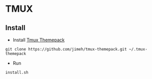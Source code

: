 # TMUX
## Install
* Install [Tmux Themepack](https://github.com/jimeh/tmux-themepack)
```
git clone https://github.com/jimeh/tmux-themepack.git ~/.tmux-themepack
```
* Run
```
install.sh
```
